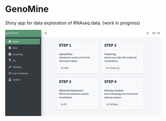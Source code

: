 # GenoMine
Shiny app for data exploration of RNAseq data. (work in progress)

![My Image](images/menu.png)

